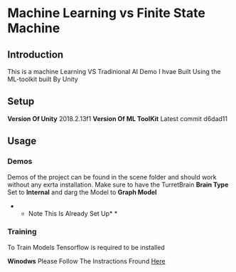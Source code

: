 # Machine Learning vs Finite State Machine
## Introduction

This is a machine Learning VS Tradinional AI Demo I hvae Built Using the ML-toolkit built By Unity

## Setup
**Version Of Unity** 2018.2.13f1
**Version Of ML ToolKit** Latest commit d6dad11  

## Usage
### Demos
Demos of the project can be found in the scene folder and should work without any exrta installation. Make sure to have the TurretBrain **Brain Type** Set to **Internal** and darg the Model to **Graph Model**

* * Note This Is Already Set Up* *

### Training
To Train Models Tensorflow is required to be installed

**Winodws** Please Follow The Instractions Fround [Here](https://github.com/Unity-Technologies/ml-agents/blob/master/docs/Installation-Windows.md)
